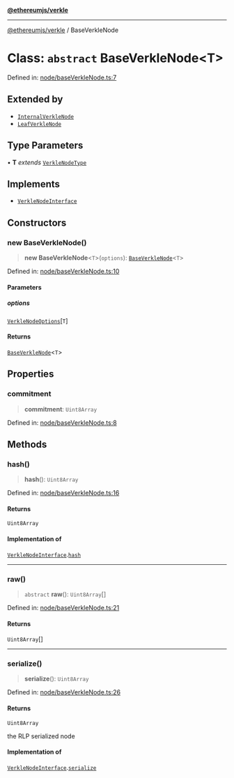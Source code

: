 [**@ethereumjs/verkle**](../README.md)

***

[@ethereumjs/verkle](../README.md) / BaseVerkleNode

# Class: `abstract` BaseVerkleNode\<T\>

Defined in: [node/baseVerkleNode.ts:7](https://github.com/Dargon789/ethereumjs-monorepo/blob/master/packages/verkle/src/node/baseVerkleNode.ts#L7)

## Extended by

- [`InternalVerkleNode`](InternalVerkleNode.md)
- [`LeafVerkleNode`](LeafVerkleNode.md)

## Type Parameters

• **T** *extends* [`VerkleNodeType`](../enumerations/VerkleNodeType.md)

## Implements

- [`VerkleNodeInterface`](../interfaces/VerkleNodeInterface.md)

## Constructors

### new BaseVerkleNode()

> **new BaseVerkleNode**\<`T`\>(`options`): [`BaseVerkleNode`](BaseVerkleNode.md)\<`T`\>

Defined in: [node/baseVerkleNode.ts:10](https://github.com/Dargon789/ethereumjs-monorepo/blob/master/packages/verkle/src/node/baseVerkleNode.ts#L10)

#### Parameters

##### options

[`VerkleNodeOptions`](../interfaces/VerkleNodeOptions.md)\[`T`\]

#### Returns

[`BaseVerkleNode`](BaseVerkleNode.md)\<`T`\>

## Properties

### commitment

> **commitment**: `Uint8Array`

Defined in: [node/baseVerkleNode.ts:8](https://github.com/Dargon789/ethereumjs-monorepo/blob/master/packages/verkle/src/node/baseVerkleNode.ts#L8)

## Methods

### hash()

> **hash**(): `Uint8Array`

Defined in: [node/baseVerkleNode.ts:16](https://github.com/Dargon789/ethereumjs-monorepo/blob/master/packages/verkle/src/node/baseVerkleNode.ts#L16)

#### Returns

`Uint8Array`

#### Implementation of

[`VerkleNodeInterface`](../interfaces/VerkleNodeInterface.md).[`hash`](../interfaces/VerkleNodeInterface.md#hash)

***

### raw()

> `abstract` **raw**(): `Uint8Array`[]

Defined in: [node/baseVerkleNode.ts:21](https://github.com/Dargon789/ethereumjs-monorepo/blob/master/packages/verkle/src/node/baseVerkleNode.ts#L21)

#### Returns

`Uint8Array`[]

***

### serialize()

> **serialize**(): `Uint8Array`

Defined in: [node/baseVerkleNode.ts:26](https://github.com/Dargon789/ethereumjs-monorepo/blob/master/packages/verkle/src/node/baseVerkleNode.ts#L26)

#### Returns

`Uint8Array`

the RLP serialized node

#### Implementation of

[`VerkleNodeInterface`](../interfaces/VerkleNodeInterface.md).[`serialize`](../interfaces/VerkleNodeInterface.md#serialize)
